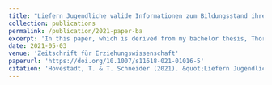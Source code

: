 ```yaml
---
title: "Liefern Jugendliche valide Informationen zum Bildungsstand ihrer Eltern in standardisierten Erhebungen?"
collection: publications
permalink: /publication/2021-paper-ba
excerpt: 'In this paper, which is derived from my bachelor thesis, Thorsten Schneider and I investigate whether the reports of adolescents about their parents' education match with their parents' reports. Using NEPS data from Germany, we find that students misreport their parents' educational degrees and that these misreports are more likely for low-SES students. We furthermore find that using the reports given by students may lead to an underestimation of educational inequalities as compared to estimations using parental reports.'
date: 2021-05-03
venue: 'Zeitschrift für Erziehungswissenschaft'
paperurl: 'https://doi.org/10.1007/s11618-021-01016-5'
citation: 'Hovestadt, T. & T. Schneider (2021). &quot;Liefern Jugendliche valide Informationen zum Bildungsstand ihrer Eltern in standardisierten Erhebungen? Befunde zu Schülerinnen und Schülern der 9. Jahrgangsstufe in Deutschland.&quot; <i>Zeitschrift für Erziehungswissenschaft</i> 24: 715-742.'
---
```

